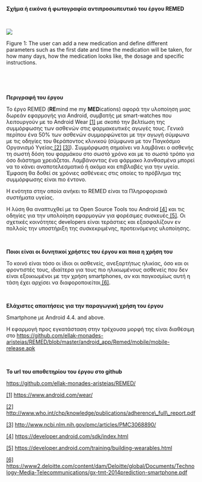 **Σχήμα ή εικόνα ή φωτογραφία αντιπροσωπευτικό του έργου REMED**

 

![](<file:///C:\Users\medlab1\AppData\Local\Temp\msohtmlclip1\01\clip_image001.png>)

Figure 1: The user can add a new medication and define different parameters such
as the first date and time the medication will be taken, for how many days, how
the medication looks like, the dosage and specific instructions.

 

 

**Περιγραφή του έργου**

Το έργο REMED (**RE**mind me my **MED**ications) αφορά την υλοποίηση μιας δωρεάν
εφαρμογής για Android, συμβατής με smart-watches που λειτουργούν με το Android
Wear [[1]](<#_ftn1>) με σκοπό την βελτίωση της συμμόρφωσης των ασθενών στις
φαρμακευτικές αγωγές τους. Γενικά περίπου ένα 50% των ασθενών συμμορφώνεται με
την αγωγή σύμφωνα με τις οδηγίες του θεράποντος κλινικού (σύμφωνα με τον
Παγκόσμιο Οργανισμό Υγείας[ [2]](<#_ftn2>) [[3]](<#_ftn3>)). Συμμόρφωση σημαίνει
να λαμβάνει ο ασθενής τη σωστή δόση του φαρμάκου στο σωστό χρόνο και με το σωστό
τρόπο για όσο διάστημα χρειάζεται. Λαμβάνοντας ένα φάρμακο λανθασμένα μπορεί να
το κάνει αναποτελεσματικό ή ακόμα και επιβλαβές για την υγεία.  Έμφαση θα δοθεί
σε χρόνιες ασθένειες στις οποίες το πρόβλημα της συμμόρφωσης είναι πιο έντονο.

Η ενότητα στην οποία ανήκει το REMED είναι τα Πληροφοριακά συστήματα υγείας.

Η λύση θα αναπτυχθεί με τα Open Source Tools του Android [[4]](<#_ftn4>) και τις
οδηγίες για την υπολοίηση εφαρμογών για φορέσιμες συσκευές[ [5]](<#_ftn5>). Οι
σχετικές κοινότητες developers είναι τεράστιες και εξασφαλίζουν εν πολλοίς την
υποστήριξη της συσκεκριμένης, προτεινόμενης υλοποίησης.

 

**Ποιοι είναι οι δυνητικοί χρήστες του έργου και ποια η χρήση του**

Το κοινό είναι τόσο οι ίδιοι οι ασθενείς, ανεξαρτήτως ηλικίας, όσο και οι
φροντιστές τους, ιδιαίτερα για τους πιο ηλικιωμένους ασθενείς που δεν είναι
εξοικιωμένοι με την χρήση smartphones, αν και παγκοσμίως αυτή η τάση έχει
αρχίσει να διαφοροποιείται[ [6]](<#_ftn6>).

 

**Ελάχιστες απαιτήσεις για την παραγωγική χρήση του έργου**

Smartphone με Android 4.4. and above.

Η εφαρμογή προς εγκατάσταση στην τρέχουσα μορφή της είναι διαθέσιμη στο
<https://github.com/ellak-monades-aristeias/REMED/blob/master/android_app/Remed/mobile/mobile-release.apk>

 

**Το url του αποθετηρίου του έργου στο github**

<https://github.com/ellak-monades-aristeias/REMED/> 

[[1]](<#_ftnref1>) https://www.android.com/wear/

[[2]](<#_ftnref2>)
http://www.who.int/chp/knowledge/publications/adherence\_full\_report.pdf

[[3]](<#_ftnref3>) http://www.ncbi.nlm.nih.gov/pmc/articles/PMC3068890/

[[4]](<#_ftnref4>) https://developer.android.com/sdk/index.html

[[5]](<#_ftnref5>)
https://developer.android.com/training/building-wearables.html

[[6]](<#_ftnref6>)
https://www2.deloitte.com/content/dam/Deloitte/global/Documents/Technology-Media-Telecommunications/gx-tmt-2014prediction-smartphone.pdf

